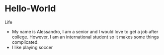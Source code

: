 # Hello-World
Life
* My name is Alessandro, I am a senior and I would love to get a job after college. However, I am an international student so it makes some things complicated. 
* I like playing soccer
